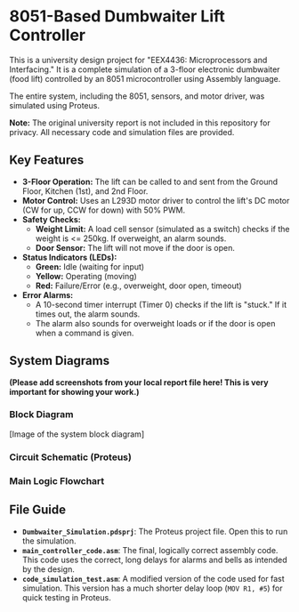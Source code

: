 
# 8051-Based Dumbwaiter Lift Controller

This is a university design project for "EEX4436: Microprocessors and Interfacing." It is a complete simulation of a 3-floor electronic dumbwaiter (food lift) controlled by an 8051 microcontroller using Assembly language.

The entire system, including the 8051, sensors, and motor driver, was simulated using Proteus.

**Note:** The original university report is not included in this repository for privacy. All necessary code and simulation files are provided.

## Key Features

* **3-Floor Operation:** The lift can be called to and sent from the Ground Floor, Kitchen (1st), and 2nd Floor.
* **Motor Control:** Uses an L293D motor driver to control the lift's DC motor (CW for up, CCW for down) with 50% PWM.
* **Safety Checks:**
    * **Weight Limit:** A load cell sensor (simulated as a switch) checks if the weight is <= 250kg. If overweight, an alarm sounds.
    * **Door Sensor:** The lift will not move if the door is open.
* **Status Indicators (LEDs):**
    * **Green:** Idle (waiting for input)
    * **Yellow:** Operating (moving)
    * **Red:** Failure/Error (e.g., overweight, door open, timeout)
* **Error Alarms:**
    * A 10-second timer interrupt (Timer 0) checks if the lift is "stuck." If it times out, the alarm sounds.
    * The alarm also sounds for overweight loads or if the door is open when a command is given.

## System Diagrams

**(Please add screenshots from your local report file here! This is very important for showing your work.)**

### Block Diagram
[Image of the system block diagram]

### Circuit Schematic (Proteus)


### Main Logic Flowchart


## File Guide

* **`Dumbwaiter_Simulation.pdsprj`**: The Proteus project file. Open this to run the simulation.
* **`main_controller_code.asm`**: The final, logically correct assembly code. This code uses the correct, long delays for alarms and bells as intended by the design.
* **`code_simulation_test.asm`**: A modified version of the code used for fast simulation. This version has a much shorter delay loop (`MOV R1, #5`) for quick testing in Proteus.

